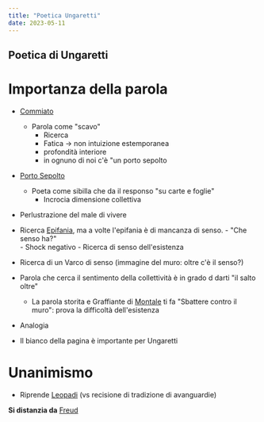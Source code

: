 ```yaml
---
title: "Poetica Ungaretti"
date: 2023-05-11
---
```

## Poetica di Ungaretti


# Importanza della parola

- [Commiato](/notes/Commiato)
	- Parola come "scavo"
	  - Ricerca
	  - Fatica -> non intuizione estemporanea
	  - profondità interiore
	  - in ognuno di noi c'è "un porto sepolto

- [Porto Sepolto](/notes/Porto_Sepolto)
  - Poeta come sibilla che da il responso "su carte e foglie"
	- Incrocia dimensione collettiva

- Perlustrazione del male di vivere
- Ricerca [Epifania](/notes/Epifania), ma a volte l'epifania è di mancanza di senso. - "Che senso ha?"  
											- Shock negativo
											- Ricerca di senso dell'esistenza

- Ricerca di un Varco di senso (immagine del muro: oltre c'è il senso?)
- Parola che cerca il sentimento della collettività è in grado d darti "il salto oltre"
  - La parola storita e Graffiante di [Montale](/notes/Montale) ti fa "Sbattere contro il muro": prova la difficoltà dell'esistenza
- Analogia
- Il bianco della pagina è importante per Ungaretti

# Unanimismo

- Riprende [Leopadi](/notes/Leopadi) (vs recisione di tradizione di avanguardie)



**Si distanzia da** [Freud](/notes/Freud)
